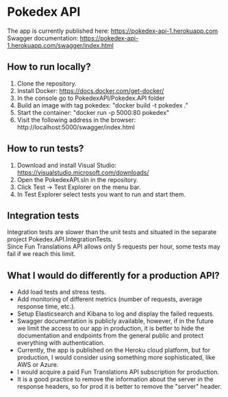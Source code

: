 # Pokedex API
The app is currently published here: https://pokedex-api-1.herokuapp.com      
Swagger documentation: https://pokedex-api-1.herokuapp.com/swagger/index.html

## How to run locally?
1) Clone the repository.
1) Install Docker: https://docs.docker.com/get-docker/
2) In the console go to PokedexAPI/Pokedex.API folder
3) Build an image with tag pokedex: "docker build -t pokedex ."
4) Start the container: "docker run -p 5000:80 pokedex"
5) Visit the following address in the browser: http://localhost:5000/swagger/index.html

## How to run tests?
1) Download and install Visual Studio: https://visualstudio.microsoft.com/downloads/
2) Open the PokedexAPI.sln in the repository.
3) Click Test -> Test Explorer on the menu bar.
4) In Test Explorer select tests you want to run and start them. 

## Integration tests
Integration tests are slower than the unit tests and situated in the separate project Pokedex.API.IntegrationTests.   
Since Fun Translations API allows only 5 requests per hour, some tests may fail if we reach this limit.   

## What I would do differently for a production API?
* Add load tests and stress tests.
* Add monitoring of different metrics (number of requests, average response time, etc.).
* Setup Elasticsearch and Kibana to log and display the failed requests.
* Swagger documentation is publicly available, however, if in the future we limit the access to our app in production, it is better to hide the documentation and endpoints from the general public and protect everything with authentication.
* Currently, the app is published on the Heroku cloud platform, but for production, I would consider using something more sophisticated, like AWS or Azure.
* I would acquire a paid Fun Translations API subscription for production.
* It is a good practice to remove the information about the server in the response headers, so for prod it is better to remove the "server" header.
